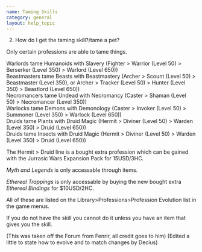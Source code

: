 ```yaml
---
name: Taming Skills
category: general
layout: help_topic
---
```

2) How do I get the taming skill?/tame a pet?  
  
Only certain professions are able to tame things.  
  
Warlords tame Humanoids with Slavery (Fighter > Warrior (Level 50) > Berserker (Level 350) > Warlord (Level 650))  
Beastmasters tame Beasts with Beastmastery (Archer > Scount (Level 50) > Beastmaster (Level 350), or Archer > Tracker (Level 50) > Hunter (Level 350) > Beastlord (Level 650))  
Necromancers tame Undead with Necromancy (Caster > Shaman (Level 50) > Necromancer (Level 350))  
Warlocks tame Demons with Demonology (Caster > Invoker (Level 50) > Summoner (Level 350) > Warlock (Level 650))  
Druids tame Plants with Druid Magic (Hermit > Diviner (Level 50) > Warden (Level 350) > Druid (Level 650))  
Druids tame Insects with Druid Magic (Hermit > Diviner (Level 50) > Warden (Level 350) > Druid (Level 650))

The Hermit > Druid line is a bought extra profession which can be gained with the Jurrasic Wars Expansion Pack for 15USD/3HC.

_Myth and Legends_ is only accessable through items.

_Ethereal Trappings_ is only accessable by buying the new bought extra _Ethereal Bindings_ for $10USD/2HC.

  
All of these are listed on the Library>Professions>Profession Evolution list in the game menus.  
  
If you do not have the skill you cannot do it unless you have an item that gives you the skill.

(This was taken off the Forum from Fenrir, all credit goes to him) (Edited a little to state how to evolve and to match changes by Decius)